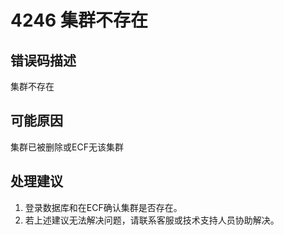# 4246 集群不存在<a name="dgc_01_299"></a>

## 错误码描述<a name="zh-cn_topic_0000001114159014_se842c39d44ee45e587ca36bb50cf37c7"></a>

集群不存在

## 可能原因<a name="zh-cn_topic_0000001114159014_s658a289c6be04e6d8c6bee691c1aaa2e"></a>

集群已被删除或ECF无该集群

## 处理建议<a name="zh-cn_topic_0000001114159014_section192884102474"></a>

1.  登录数据库和在ECF确认集群是否存在。
2.  若上述建议无法解决问题，请联系客服或技术支持人员协助解决。

